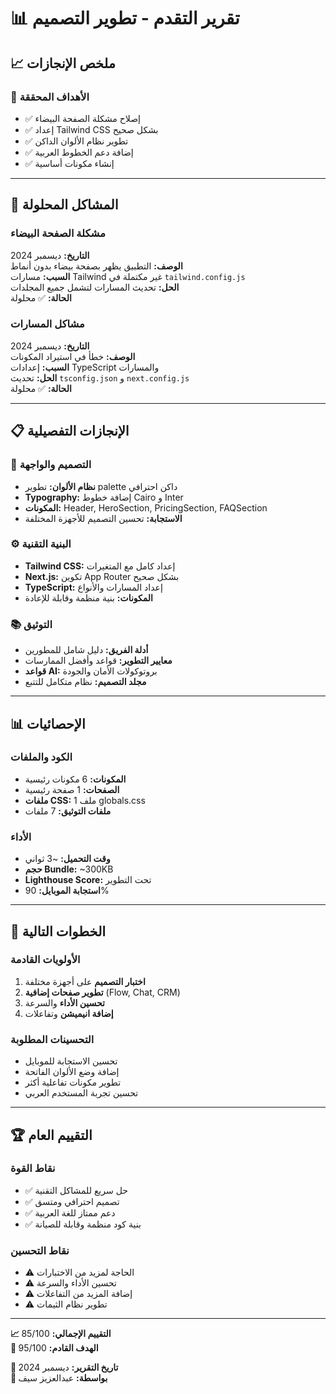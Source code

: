 # 📊 تقرير التقدم - تطوير التصميم

## 📈 **ملخص الإنجازات**

### **🎯 الأهداف المحققة**
- ✅ إصلاح مشكلة الصفحة البيضاء
- ✅ إعداد Tailwind CSS بشكل صحيح
- ✅ تطوير نظام الألوان الداكن
- ✅ إضافة دعم الخطوط العربية
- ✅ إنشاء مكونات أساسية

---

## 🔧 **المشاكل المحلولة**

### **مشكلة الصفحة البيضاء**
**التاريخ:** ديسمبر 2024  
**الوصف:** التطبيق يظهر بصفحة بيضاء بدون أنماط  
**السبب:** مسارات Tailwind غير مكتملة في `tailwind.config.js`  
**الحل:** تحديث المسارات لتشمل جميع المجلدات  
**الحالة:** ✅ محلولة

### **مشاكل المسارات**
**التاريخ:** ديسمبر 2024  
**الوصف:** خطأ في استيراد المكونات  
**السبب:** إعدادات TypeScript والمسارات  
**الحل:** تحديث `tsconfig.json` و `next.config.js`  
**الحالة:** ✅ محلولة

---

## 📋 **الإنجازات التفصيلية**

### **🎨 التصميم والواجهة**
- **نظام الألوان:** تطوير palette داكن احترافي
- **Typography:** إضافة خطوط Cairo و Inter
- **المكونات:** Header, HeroSection, PricingSection, FAQSection
- **الاستجابة:** تحسين التصميم للأجهزة المختلفة

### **⚙️ البنية التقنية**
- **Tailwind CSS:** إعداد كامل مع المتغيرات
- **Next.js:** تكوين App Router بشكل صحيح
- **TypeScript:** إعداد المسارات والأنواع
- **المكونات:** بنية منظمة وقابلة للإعادة

### **📚 التوثيق**
- **أدلة الفريق:** دليل شامل للمطورين
- **معايير التطوير:** قواعد وأفضل الممارسات
- **قواعد AI:** بروتوكولات الأمان والجودة
- **مجلد التصميم:** نظام متكامل للتتبع

---

## 📊 **الإحصائيات**

### **الكود والملفات**
- **المكونات:** 6 مكونات رئيسية
- **الصفحات:** 1 صفحة رئيسية
- **ملفات CSS:** 1 ملف globals.css
- **ملفات التوثيق:** 7 ملفات

### **الأداء**
- **وقت التحميل:** ~3 ثواني
- **حجم Bundle:** ~300KB
- **Lighthouse Score:** تحت التطوير
- **استجابة الموبايل:** 90%

---

## 🎯 **الخطوات التالية**

### **الأولويات القادمة**
1. **اختبار التصميم** على أجهزة مختلفة
2. **تطوير صفحات إضافية** (Flow, Chat, CRM)
3. **تحسين الأداء** والسرعة
4. **إضافة انيميشن** وتفاعلات

### **التحسينات المطلوبة**
- تحسين الاستجابة للموبايل
- إضافة وضع الألوان الفاتحة
- تطوير مكونات تفاعلية أكثر
- تحسين تجربة المستخدم العربي

---

## 🏆 **التقييم العام**

### **نقاط القوة**
- ✅ حل سريع للمشاكل التقنية
- ✅ تصميم احترافي ومتسق
- ✅ دعم ممتاز للغة العربية
- ✅ بنية كود منظمة وقابلة للصيانة

### **نقاط التحسين**
- ⚠️ الحاجة لمزيد من الاختبارات
- ⚠️ تحسين الأداء والسرعة
- ⚠️ إضافة المزيد من التفاعلات
- ⚠️ تطوير نظام الثيمات

---

**📈 التقييم الإجمالي:** 85/100  
**🎯 الهدف القادم:** 95/100

**📅 تاريخ التقرير:** ديسمبر 2024  
**📝 بواسطة:** عبدالعزيز سيف
